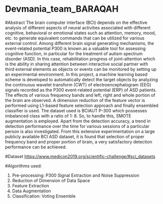 # Devmania_team_BARAQAH
#Abstract
The brain computer interface (BCI) depends on the effective analysis of different aspects of neural activities associated with different cognitive, behavioral or emotional states such as attention, memory, mood, etc. to generate equivalent commands that can be utilized for various external control. Among different brain signal generating mechanisms, the event-related potential P300 is known as a valuable tool for assessing cognitive function, in particular for the treatment of autism spectrum disorder (ASD). In this case, rehabilitation progress of joint-attention which is the ability in sharing attention between interactive social partner with third external elements as objects or events can be monitored by setting up an experimental environment. In this project, a machine learning based scheme is developed to automatically detect the target objects by analyzing the continuous wavelet transform (CWT) of electroencephalogram (EEG) signals recorded as the P300 event-related potential (ERP) of ASD patients. The effects of various frequency bands and left, right and whole portion of the brain are observed. A dimension reduction of the feature vector is performed using L1-based feature selection approach and finally ensembled classifier is used. The dataset used is BCIAUT P-300 which possesses imbalanced class with a ratio of 1: 8. So, to handle this, SMOTE augmentation is employed. Apart from the detection accuracy, a trend in detection performance over the time for various sessions of a particular person is also investigated. From this extensive experimentation on a large publicly available BCI ASD dataset, it is found that selection of proper frequency band and proper portion of brain, a very satisfactory detection performance can be achieved.

#Dataset
https://www.medicon2019.org/scientific-challenge/#sci_datasets

#Algorithms used:
1) Pre-processing: P300 Signal Extraction and Noise Suppression
2) Reduction of Dimension of Data Space
3) Feature Extraction
4) Data Augmentation
5) Classification: Voting Ensemble
    
